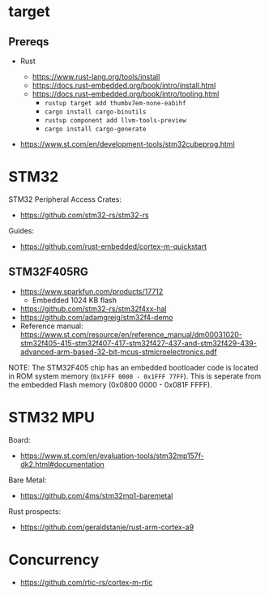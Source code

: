 # target

## Prereqs
- Rust
    - https://www.rust-lang.org/tools/install
    - https://docs.rust-embedded.org/book/intro/install.html
    - https://docs.rust-embedded.org/book/intro/tooling.html
        - `rustup target add thumbv7em-none-eabihf`
        - `cargo install cargo-binutils`
        - `rustup component add llvm-tools-preview` 
        - `cargo install cargo-generate`
   
- https://www.st.com/en/development-tools/stm32cubeprog.html


# STM32

STM32 Peripheral Access Crates:
- https://github.com/stm32-rs/stm32-rs

Guides:
- https://github.com/rust-embedded/cortex-m-quickstart

## STM32F405RG
- https://www.sparkfun.com/products/17712
    - Embedded 1024 KB flash 
- https://github.com/stm32-rs/stm32f4xx-hal
- https://github.com/adamgreig/stm32f4-demo
- Reference manual: https://www.st.com/resource/en/reference_manual/dm00031020-stm32f405-415-stm32f407-417-stm32f427-437-and-stm32f429-439-advanced-arm-based-32-bit-mcus-stmicroelectronics.pdf

NOTE: The STM32F405 chip has an embedded bootloader code is located in ROM system memory (`0x1FFF 0000 - 0x1FFF 77FF`). This is seperate from the embedded Flash memory (0x0800 0000 - 0x081F FFFF).

# STM32 MPU

Board:
- https://www.st.com/en/evaluation-tools/stm32mp157f-dk2.html#documentation

Bare Metal:
- https://github.com/4ms/stm32mp1-baremetal

Rust prospects:
- https://github.com/geraldstanje/rust-arm-cortex-a9

# Concurrency
- https://github.com/rtic-rs/cortex-m-rtic

